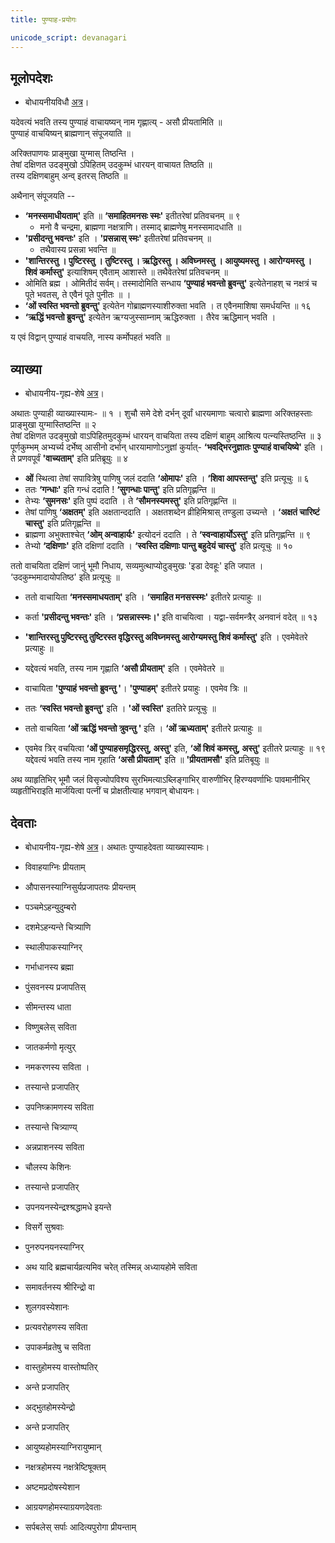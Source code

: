 ```yaml
---
title: पुण्याह-प्रयोगः

unicode_script: devanagari
---
```


## मूलोपदेशः
- बोधायनीयविधौ [अत्र](https://archive.org/stream/bodhayana/bodhayana%20grihya%20sutra#page/n143/mode/2up)।

यदेवत्यं भवति तस्य पुण्याहं वाचायष्यन् नाम गृह्णात्य् - असौ प्रीयतामिति ॥  
पुण्याहं वाचयिष्यन् ब्राह्मणान् संपूजयाति ॥  

अरिक्तपाणयः प्राङ्मुखा युग्मास् तिष्ठन्ति ।  
तेषां दक्षिणत उदङ्मुखो ऽपिहितम् उदकुम्भं धारयन् वाचायत तिष्ठति ॥  
तस्य दक्षिणबाहुम् अन्व् इतरस् तिष्ठति ॥

अथैनान् संपूजयति --  
- **‘मनस्समाधीयताम्'** इति ॥ **‘समाहितमनसः स्मः'** इतीतरेषां प्रतिवचनम् ॥ ९ 
  - मनो वै चन्द्रमा, ब्राह्मणा नक्षत्राणि। तस्माद् ब्राह्मणेषु मनस्समादधाति ॥ 
- **'प्रसीदन्तु भवन्तः'** इति । **'प्रसन्नास् स्मः'** इतीतरेषां प्रतिवचनम् ॥ 
  - तथैवास्य प्रसन्ना भवन्ति ॥  
- **'शान्तिरस्तु । पुष्टिरस्तु । तुष्टिरस्तु । ऋद्धिरस्तु । अविघ्नमस्तु । आयुष्यमस्तु । आरोग्यमस्तु । शिवं कर्मास्तु'** इत्याशिषम् एवैताम् आशास्ते ॥ तथैवेतरेषां प्रतिवचनम् ॥ 
- ओमिति ब्रह्म । ओमितीदं सर्वम्। तस्मादोमिति सन्धाय **‘पुण्याहं भवन्तो ब्रुवन्तु'** इत्येतेनाहश् च नक्षत्रं च पूते भवतस्, ते एवैनं पूते पुनीतः ॥ ।  
- **‘ओं स्वस्ति भवन्तो ब्रुवन्तु'** इत्येतेन गोब्राह्मणस्याशीरुक्ता भवति । त एवैनमाशिषा समर्धयन्ति ॥ १६ 
- **‘ऋद्धिं भवन्तो ब्रुवन्तु'** इत्येतेन ऋग्यजुस्साम्नाम् ऋद्धिरुक्ता । तैरेव ऋद्धिमान् भवति । 

य एवं विद्वान् पुण्याहं वाचयति, नास्य कर्मोपहतं भवति ॥  



## व्याख्या
- बोधायनीय-गृह्य-शेषे [अत्र](https://archive.org/stream/bodhayana/bodhayana%20grihya%20sutra#page/n143/mode/2up)।

अथातः पुण्याही व्याख्यास्यामः- ॥ १ । 
शुचौ समे देशे दर्भन् दूर्वां धारयमाणाः चत्वारो ब्राह्मणा अरिक्तहस्ताः प्राङ्मुखा युग्मास्तिष्ठन्ति ॥ २  
तेषां दक्षिणत उदङ्मुखो वाऽपिहितमुदकुम्भं धारयन् वाचयिता तस्य दक्षिणं बाहुम् आश्रित्य पत्न्यस्तिष्ठन्ति ॥ ३   
पूर्णकुम्भम् अभ्यर्च्य दर्भेष्व् आसीनो दर्भान् धारयामाणोऽनुज्ञां कुर्यात्- **‘भवद्भिरनुज्ञातः पुण्याहं वाचयिष्ये'** इति । ते प्रणवपूर्वं **'वाच्यताम्'** इति प्रतिब्रूयुः ॥ ४  

- **ओं** स्थित्वा तेषां सपावित्रेषु पाणिषु जलं ददाति **‘ओमापः'** इति । **‘शिवा आपस्तन्तु'** इति प्रत्यूचुः ॥ ६  
- ततः **‘गन्धाः'** इति गन्धं ददाति ! **‘सुगन्धाः पान्तु'** इति प्रतिगृह्णन्ति ॥ 
- तेभ्यः **‘सुमनसः'** इति पुष्पं ददाति । ते **‘सौमनस्यमस्तु'** इति प्रतिगृह्णन्ति ॥  
- तेषां पाणिषु **‘अक्षतम्'** इति अक्षतान्ददाति । अक्षतशब्देन व्रीहिमिश्रास् तण्डुला उच्यन्ते । **‘अक्षतं चारिष्टं चास्तु'** इति प्रतिगृह्णन्ति ॥ 
- ब्राह्मणा अभुक्ताश्चेत् **‘ओम् अन्वाहार्यः'** इत्योदनं ददाति । ते **‘स्वन्वाहार्योऽस्तु'** इति प्रतिगृह्णन्ति ॥ ९ 
- तेभ्यो **‘दक्षिणाः'** इति दक्षिणां ददाति । **‘स्वस्ति दक्षिणाः पान्तु बहुदेयं चास्तु'** इति प्रत्यूचुः ॥ १० 

ततो वाचयिता दक्षिणं जानुं भूमौ निधाय, सव्यमुत्थाप्योदुङ्मुखः 'इडा देवहूः' इति जपात । ‘उदकुम्भमादायोपतिष्ठ' इति प्रत्यूचुः ॥ 

- ततो वाचायिता **‘मनस्समाधयताम्'** इति । **‘समाहित मनसस्स्मः'** इतीतरे प्रत्याहुः ॥ 
- कर्ता **'प्रसीदन्तु भवन्तः'** इति । **‘प्रसन्नास्स्मः।'** इति वाचयित्वा । यद्वा-सर्वमन्त्रैर् अनवानं वदेत् ॥ १३ 
- **'शान्तिरस्तु पुष्टिरस्तु तुष्टिरस्त वृद्धिरस्तु अविघ्नमस्तु आरोग्यमस्तु शिवं कर्मास्तु'** इति । एवमेवेतरे प्रत्याहुः ॥ 
- यद्देवत्यं भवति, तस्य नाम गृह्णाति **‘असौ प्रीयताम्'** इति । एवमेवेतरे ॥ 
- वाचायिता **'पुण्याहं भवन्तो ब्रुवन्तु '**। **'पुण्याहम्'** इतीतरे प्रयाहुः । एवमेव त्रिः ॥ 
- ततः **‘स्वस्ति भवन्तो ब्रुवन्तु'** इति । **'ओं स्वस्ति'** इततिरे प्रत्यूचुः ॥ 
- ततो वाचयिता **‘ओं ऋद्धिं भवन्तो त्रुवन्तु '** इति । **‘ओं ऋध्यताम्'** इतीतरे प्रत्याहुः ॥ 

- एवमेव त्रिर् वचयित्वा **‘ओं पुण्याहसमृद्धिरस्तु, अस्तु'** इति, **‘ओं शिवं कमस्तु, अस्तु'** इतीतरे प्रत्याहुः ॥ १९ 
यद्देवत्यं भवति तस्य नाम गृहाति **‘असौ प्रीयताम्'** इति ॥ **'प्रीयतामसौ'** इति प्रतिबूयुः ॥ 

अथ व्याहृतिभिर् भूमौ जलं विसृज्योपविश्य सुरभिमत्याऽब्लिङ्गाभिर् वारुणीभिर् हिरण्यवर्णाभिः पावमानीभिर् व्यहृतीभिराइति मार्जयित्वा पत्नीं च प्रोक्षतीत्याह भगवान् बोधायनः। 


## देवताः
- बोधायनीय-गृह्य-शेषे [अत्र](https://archive.org/stream/bodhayana/bodhayana%20grihya%20sutra#page/n143/mode/2up)।
अथातः पुण्याहदेवता व्याख्यास्यामः। 

- विवाहयाग्निः प्रीयताम्
- औपासनस्याग्निसुर्यप्रजापतयः प्रीयन्तम् 
- पञ्चमेऽहन्युदुम्बरो 
- दशमेऽहन्यन्ते चित्र्याणि 
- स्थालीपाकस्याग्निर्
- गर्भाधानस्य ब्रह्मा 
- पुंसवनस्य प्रजापतिस् 
- सीमन्तस्य धाता 
- विष्णुबलेस् सविता 
- जातकर्मणो मृत्युर्
- नमकरणस्य सविता । 
- तस्यान्ते प्रजापतिर् 
- उपनिष्क्रामणस्य सविता 
- तस्यान्ते चित्र्याण्य्
- अन्नप्राशनस्य सविता 
- चौलस्य केशिनः 
- तस्यान्ते प्रजापतिर्
- उपनयनस्येन्द्रश्श्रद्धामधे इयन्ते 
- विसर्गे सुश्रवाः 
- पुनरुपनयनस्याग्निर् 
- अथ यादि ब्रह्मचार्यव्रत्यमिव चरेत् तस्मिन्न् अध्यायहोमे सविता 
- समावर्तनस्य श्रीरिन्द्रो वा 
- शुलगवस्येशानः 
- प्रत्यवरोहणस्य सविता
- उपाकर्मव्रतेषु च सविता 
- वास्तुहोमस्य वास्तोष्पतिर्
- अन्ते प्रजापतिर् 
- अद्भुतहोमस्येन्द्रो 
- अन्ते प्रजापतिर्
- आयुष्यहोमस्याग्निरायुष्मान् 
- नक्षत्रहोमस्य नक्षत्रेष्टिषूक्तम्
- अष्टमप्रदोषस्येशान 
- आग्रयणहोमस्याग्रयणदेवताः 
- सर्पबलेस् सर्पाः आदित्यपुरोगा प्रीयन्ताम्

